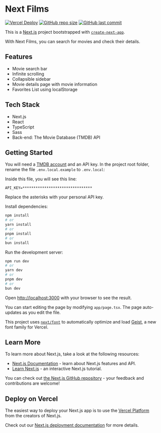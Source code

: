 # Next Films
[![Vercel Deploy][vercel-status]][vercel-url]
[![GitHub repo size][github-img]][github-url]
[![GitHub last commit][github-commit]][github-url]

This is a [Next.js](https://nextjs.org) project bootstrapped with [`create-next-app`](https://nextjs.org/docs/app/api-reference/cli/create-next-app).

With Next Films, you can search for movies and check their details.

## Features

- Movie search bar
- Infinite scrolling
- Collapsible sidebar
- Movie details page with movie information
- Favorites List using localStorage

## Tech Stack

- Next.js
- React
- TypeScript
- Sass
- Back-end: The Movie Database (TMDB) API

## Getting Started

You will need a [TMDB account](https://www.themoviedb.org/signup) and an API key. In the project root folder, rename the file `.env.local.example` to `.env.local`:

Inside this file, you will see this line: 

```dotenv  
API_KEY=********************************
```
Replace the asterisks with your personal API key.

Install dependencies:

```bash
npm install
# or
yarn install
# or
pnpm install
# or
bun install
```

Run the development server:

```bash
npm run dev
# or
yarn dev
# or
pnpm dev
# or
bun dev
```

Open [http://localhost:3000](http://localhost:3000) with your browser to see the result.

You can start editing the page by modifying `app/page.tsx`. The page auto-updates as you edit the file.

This project uses [`next/font`](https://nextjs.org/docs/app/building-your-application/optimizing/fonts) to automatically optimize and load [Geist](https://vercel.com/font), a new font family for Vercel.

## Learn More

To learn more about Next.js, take a look at the following resources:

- [Next.js Documentation](https://nextjs.org/docs) - learn about Next.js features and API.
- [Learn Next.js](https://nextjs.org/learn) - an interactive Next.js tutorial.

You can check out [the Next.js GitHub repository](https://github.com/vercel/next.js) - your feedback and contributions are welcome!

## Deploy on Vercel

The easiest way to deploy your Next.js app is to use the [Vercel Platform](https://vercel.com/new?utm_medium=default-template&filter=next.js&utm_source=create-next-app&utm_campaign=create-next-app-readme) from the creators of Next.js.

Check out our [Next.js deployment documentation](https://nextjs.org/docs/app/building-your-application/deploying) for more details.

[vercel-status]: https://deploy-badge.vercel.app/vercel/next-films-eight?style=flat-square
[vercel-url]: https://next-films-eight.vercel.app/
[github-img]: https://img.shields.io/github/repo-size/GuilhermeCCunha/next-films?logo=github&style=flat-square
[github-url]: https://github.com/GuilhermeCCunha/next-films
[github-commit]: https://img.shields.io/github/last-commit/GuilhermeCCunha/next-films?logo=github&style=flat-square